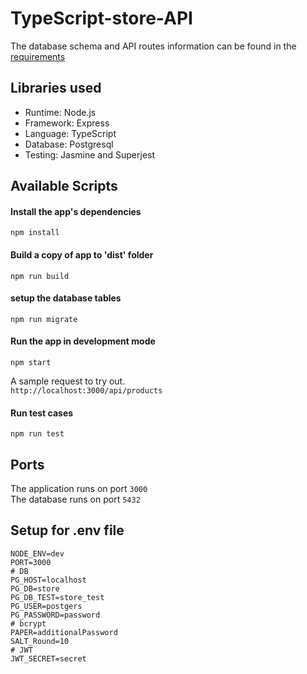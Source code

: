 # TypeScript-store-API

The database schema and API routes information can be found in the [requirements](REQUIREMENTS.md)

## Libraries used
- Runtime: Node.js
- Framework: Express
- Language: TypeScript
- Database: Postgresql
- Testing: Jasmine and Superjest

## Available Scripts

#### Install the app's dependencies

```
npm install
```

#### Build a copy of app to 'dist' folder
```
npm run build
```

#### setup the database tables
```
npm run migrate
```

#### Run the app in development mode
```
npm start
```
A sample request to try out.<br />
`http://localhost:3000/api/products`

#### Run test cases
```
npm run test
```

## Ports
The application runs on port `3000`<br />
The database runs on port `5432`

## Setup for .env file
```
NODE_ENV=dev
PORT=3000
# DB
PG_HOST=localhost
PG_DB=store 
PG_DB_TEST=store_test
PG_USER=postgers
PG_PASSWORD=password
# bcrypt
PAPER=additionalPassword
SALT_Round=10
# JWT
JWT_SECRET=secret
```

